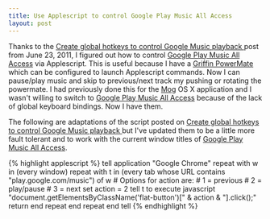 ```yaml
---
title: Use Applescript to control Google Play Music All Access
layout: post
---
```


Thanks to the [Create global hotkeys to control Google Music playback ](http://hints.macworld.com/article.php?story=20110622061755509) post from June 23, 2011, I figured out how to control [Google Play Music All Access](https://play.google.com/about/music/) via Applescript.  This is useful because I have a [Griffin PowerMate](http://store.griffintechnology.com/powermate) which can be configured to launch Applescript commands.  Now I can pause/play music and skip to previous/next track my pushing or rotating the powermate.  I had previously done this for the [Mog](http://www.mog.com) OS X application and I wasn't willing to switch to [Google Play Music All Access](https://play.google.com/about/music/) because of the lack of global keyboard bindings.  Now I have them.

The following are adaptations of the script posted on [Create global hotkeys to control Google Music playback ](http://hints.macworld.com/article.php?story=20110622061755509) but I've updated them to be a little more fault tolerant and to work with the current window titles of [Google Play Music All Access](https://play.google.com/about/music/).

{% highlight applescript %}
tell application "Google Chrome"
  repeat with w in (every window)
    repeat with t in (every tab whose URL contains "play.google.com/music") of w
      # Options for action are:
      # 1 = previous
      # 2 = play/pause
      # 3 = next
      set action = 2
      tell t to execute javascript "document.getElementsByClassName('flat-button')[" & action & "].click();"
      return
    end repeat
  end repeat
end tell
{% endhighlight %}
